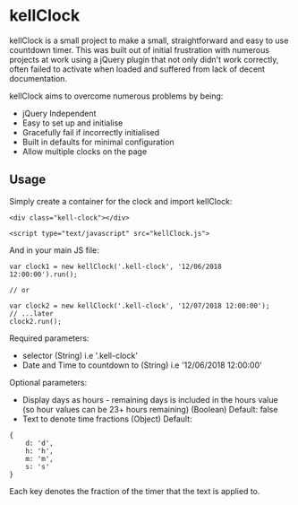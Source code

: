 # kellClock

kellClock is a small project to make a small, straightforward and easy to use countdown timer. This was built out of initial frustration with numerous projects at work using a jQuery plugin that not only didn't work correctly, often failed to activate when loaded and suffered from lack of decent documentation.

kellClock aims to overcome numerous problems by being:
* jQuery Independent
* Easy to set up and initialise
* Gracefully fail if incorrectly initialised
* Built in defaults for minimal configuration
* Allow multiple clocks on the page

## Usage

Simply create a container for the clock and import kellClock:
```
<div class="kell-clock"></div>

<script type="text/javascript" src="kellClock.js">
```

And in your main JS file:
```
var clock1 = new kellClock('.kell-clock', '12/06/2018 12:00:00').run();

// or

var clock2 = new kellClock('.kell-clock', '12/07/2018 12:00:00');
// ...later
clock2.run();
```

Required parameters:
* selector (String) i.e '.kell-clock'
* Date and Time to countdown to (String) i.e '12/06/2018 12:00:00'

Optional parameters:
* Display days as hours - remaining days is included in the hours value (so hour values can be 23+ hours remaining) (Boolean) Default: false
* Text to denote time fractions (Object) Default:
```
{
    d: 'd',
    h: 'h',
    m: 'm',
    s: 's'
}
```
Each key denotes the fraction of the timer that the text is applied to.